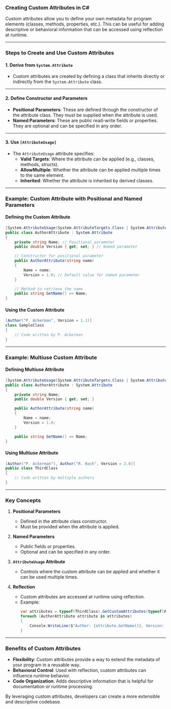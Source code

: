 ### **Creating Custom Attributes in C#**

Custom attributes allow you to define your own metadata for program elements (classes, methods, properties, etc.). This can be useful for adding descriptive or behavioral information that can be accessed using reflection at runtime.

---

### **Steps to Create and Use Custom Attributes**

#### **1. Derive from `System.Attribute`**
- Custom attributes are created by defining a class that inherits directly or indirectly from the `System.Attribute` class.

---

#### **2. Define Constructor and Parameters**
- **Positional Parameters**: These are defined through the constructor of the attribute class. They must be supplied when the attribute is used.
- **Named Parameters**: These are public read-write fields or properties. They are optional and can be specified in any order.

---

#### **3. Use `[AttributeUsage]`**
- The `AttributeUsage` attribute specifies:
  - **Valid Targets**: Where the attribute can be applied (e.g., classes, methods, structs).
  - **AllowMultiple**: Whether the attribute can be applied multiple times to the same element.
  - **Inherited**: Whether the attribute is inherited by derived classes.

---

### **Example: Custom Attribute with Positional and Named Parameters**

#### **Defining the Custom Attribute**
```csharp
[System.AttributeUsage(System.AttributeTargets.Class | System.AttributeTargets.Struct)]
public class AuthorAttribute : System.Attribute
{
    private string Name; // Positional parameter
    public double Version { get; set; } // Named parameter

    // Constructor for positional parameter
    public AuthorAttribute(string name)
    {
        Name = name;
        Version = 1.0; // Default value for named parameter
    }

    // Method to retrieve the name
    public string GetName() => Name;
}
```

#### **Using the Custom Attribute**
```csharp
[Author("P. Ackerman", Version = 1.1)]
class SampleClass
{
    // Code written by P. Ackerman
}
```

---

### **Example: Multiuse Custom Attribute**

#### **Defining Multiuse Attribute**
```csharp
[System.AttributeUsage(System.AttributeTargets.Class | System.AttributeTargets.Struct, AllowMultiple = true)]
public class AuthorAttribute : System.Attribute
{
    private string Name;
    public double Version { get; set; }

    public AuthorAttribute(string name)
    {
        Name = name;
        Version = 1.0;
    }

    public string GetName() => Name;
}
```

#### **Using Multiuse Attribute**
```csharp
[Author("P. Ackerman"), Author("R. Koch", Version = 2.0)]
public class ThirdClass
{
    // Code written by multiple authors
}
```

---

### **Key Concepts**

1. **Positional Parameters**
   - Defined in the attribute class constructor.
   - Must be provided when the attribute is applied.

2. **Named Parameters**
   - Public fields or properties.
   - Optional and can be specified in any order.

3. **`AttributeUsage` Attribute**
   - Controls where the custom attribute can be applied and whether it can be used multiple times.

4. **Reflection**
   - Custom attributes are accessed at runtime using reflection.
   - Example:
     ```csharp
     var attributes = typeof(ThirdClass).GetCustomAttributes(typeof(AuthorAttribute), false);
     foreach (AuthorAttribute attribute in attributes)
     {
         Console.WriteLine($"Author: {attribute.GetName()}, Version: {attribute.Version}");
     }
     ```

---

### **Benefits of Custom Attributes**

- **Flexibility**: Custom attributes provide a way to extend the metadata of your program in a reusable way.
- **Behavioral Control**: Used with reflection, custom attributes can influence runtime behavior.
- **Code Organization**: Adds descriptive information that is helpful for documentation or runtime processing.

By leveraging custom attributes, developers can create a more extensible and descriptive codebase.